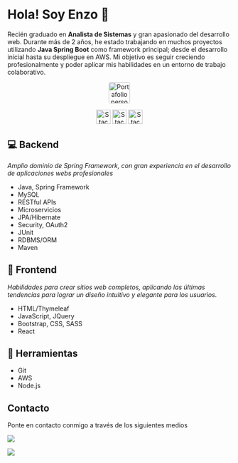 # Hola! Soy Enzo 👋

Recién graduado en **Analista de Sistemas** y gran apasionado del desarrollo web. Durante más de 2 años, he estado trabajando en muchos proyectos utilizando **Java Spring Boot** como framework principal; desde el desarrollo inicial hasta su despliegue en AWS.
Mi objetivo es seguir creciendo profesionalmente y poder aplicar mis habilidades en un entorno de trabajo colaborativo.

<p align="middle">
    <a href="https://enzogsierra.github.io/" alt="LinkedIn" target="_blank">
        <img src="https://img.shields.io/badge/portafolio%20personal-0A66C2?style=for-the-badge&logo=github&logoColor=white" style="height: 3rem; border-radius: 4px;" alt="Portafolio personal"/>
    </a>
</p>

<p align="middle">
    <img src="https://skillicons.dev/icons?i=java,spring,mysql&theme=light" style="height: 2rem;" alt="Stack icons"/>
    <img src="https://skillicons.dev/icons?i=html,css,js,jquery,react,bootstrap&theme=dark" style="height: 2rem;" alt="Stack icons"/>
    <img src="https://skillicons.dev/icons?i=git,aws,nodejs,electron&theme=light" style="height: 2rem;" alt="Stack icons"/>
</p>

## 💻 Backend

*Amplio dominio de Spring Framework, con gran experiencia en el desarrollo de aplicaciones webs profesionales*

- Java, Spring Framework
- MySQL
- RESTful APIs
- Microservicios
- JPA/Hibernate
- Security, OAuth2
- JUnit
- RDBMS/ORM
- Maven

## 🎨 Frontend

*Habilidades para crear sitios web completos, aplicando las últimas tendencias para lograr un diseño intuitivo y elegante para los usuarios.*

- HTML/Thymeleaf
- JavaScript, JQuery
- Bootstrap, CSS, SASS
- React

## 🔨 Herramientas

- Git
- AWS
- Node.js

## Contacto

Ponte en contacto conmigo a través de los siguientes medios

<p>
    <a href="https://www.linkedin.com/in/enzogsierra/" alt="LinkedIn" target="_blank">
        <img src="https://img.shields.io/badge/LinkedIn-0A66C2?style=for-the-badge&logo=linkedin&logoColor=white"/>
    </a>
</p>

<p>
    <a href="mailto:enzogsierra@gmail.com" alt="Gmail" target="_blank">
        <img src="https://img.shields.io/badge/Gmail-EA4335?style=for-the-badge&logo=gmail&logoColor=white"/>
    </a>
</p>
